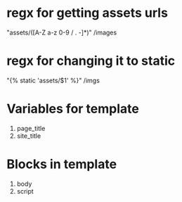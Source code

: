 # regx for getting assets urls
"assets/([A-Z a-z 0-9 / . -]*)"
/images
# regx for changing it to static
"{% static 'assets/$1' %}"
/imgs

# Variables for template
1. page_title
2. site_title

# Blocks in template
1. body
2. script